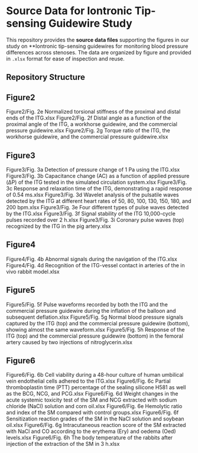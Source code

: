 # Source Data for Iontronic Tip-sensing Guidewire Study

This repository provides the **source data files** supporting the figures in our study on **Iontronic tip-sensing guidewires for monitoring blood pressure differences across stenoses. The data are organized by figure and provided in `.xlsx` format for ease of inspection and reuse.

## Repository Structure
## Figure2
Figure2/Fig. 2e Normalized torsional stiffness of the proximal and distal ends of the ITG.xlsx
Figure2/Fig. 2f Distal angle as a function of the proximal angle of the ITG, a workhorse guidewire, and the commercial pressure guidewire.xlsx
Figure2/Fig. 2g Torque ratio of the ITG, the workhorse guidewire, and the commercial pressure guidewire.xlsx
## Figure3
Figure3/Fig. 3a Detection of pressure change of 1 Pa using the ITG.xlsx
Figure3/Fig. 3b Capacitance change (AC) as a function of applied pressure (ΔP) of the ITG tested in the simulated circulation system.xlsx
Figure3/Fig. 3c Response and relaxation time of the ITG, demonstrating a rapid response of 0.54 ms.xlsx
Figure3/Fig. 3d Wavelet analysis of the pulsatile waves detected by the ITG at different heart rates of 50, 80, 100, 130, 150, 180, and 200 bpm.xlsx
Figure3/Fig. 3e Four different types of pulse waves detected by the ITG.xlsx
Figure3/Fig. 3f Signal stability of the ITG 10,000-cycle pulses recorded over 2 h.xlsx
Figure3/Fig. 3i Coronary pulse waves (top) recognized by the ITG in the pig artery.xlsx
## Figure4
Figure4/Fig. 4b Abnormal signals during the navigation of the ITG.xlsx
Figure4/Fig. 4d Recognition of the ITG-vessel contact in arteries of the in vivo rabbit model.xlsx
## Figure5
Figure5/Fig. 5f Pulse waveforms recorded by both the ITG and the commercial pressure guidewire during the inflation of the balloon and subsequent deflation.xlsx
Figure5/Fig. 5g Normal blood pressure signals captured by the ITG (top) and the commercial pressure guidewire (bottom), showing almost the same waveform.xlsx
Figure5/Fig. 5h Response of the ITG (top) and the commercial pressure guidewire (bottom) in the femoral artery caused by two injections of nitroglycerin.xlsx
## Figure6
Figure6/Fig. 6b Cell viability during a 48-hour culture of human umbilical vein endothelial cells adhered to the ITG.xlsx
Figure6/Fig. 6c Partial thromboplastin time (PTT) percentage of the sealing silicone H581 as well as the BCG, NCG, and PCG.xlsx
Figure6/Fig. 6d Weight changes in the acute systemic toxicity test of the SM and NCG extracted with sodium chloride (NaCl) solution and corn oil.xlsx
Figure6/Fig. 6e Hemolytic ratio and index of the SM compared with control groups.xlsx
Figure6/Fig. 6f Sensitization reaction grades of the SM in the NaCl solution and soybean oil.xlsx
Figure6/Fig. 6g Intracutaneous reaction score of the SM extracted with NaCl and CO according to the erythema (Ery) and oedema (Oed) levels.xlsx
Figure6/Fig. 6h The body temperature of the rabbits after injection of the extraction of the SM in 3 h.xlsx
